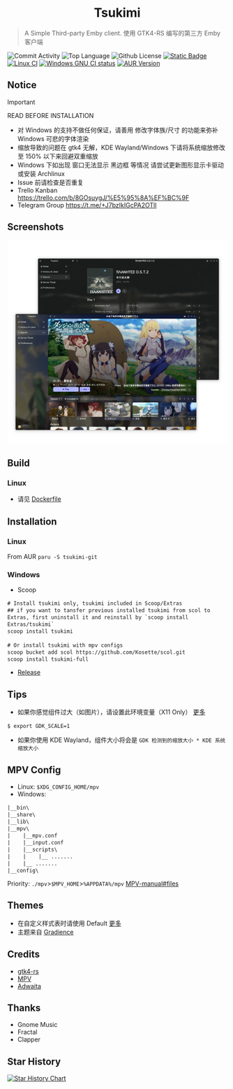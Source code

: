 <h1 align="center">Tsukimi</h1>

> A Simple Third-party Emby client.
> 使用 GTK4-RS 编写的第三方 Emby 客户端

![Commit Activity](https://img.shields.io/github/commit-activity/m/tsukinaha/Tsukimi/main) ![Top Language](https://img.shields.io/github/languages/top/tsukinaha/Tsukimi) ![Github License](https://img.shields.io/github/license/tsukinaha/Tsukimi) [![Static Badge](https://img.shields.io/badge/Telegram-Group-blue)](https://t.me/+J7bzIkIGcPA2OTll) [![Linux CI](https://github.com/tsukinaha/tsukimi/actions/workflows/build_linux.yml/badge.svg)](https://github.com/tsukinaha/tsukimi/actions/workflows/build_linux.yml) [![Windows GNU CI status](https://github.com/tsukinaha/tsukimi/actions/workflows/build_release.yml/badge.svg)](https://github.com/tsukinaha/tsukimi/actions/workflows/build_release.yml) [![AUR Version](https://img.shields.io/aur/version/tsukimi-git)](https://aur.archlinux.org/packages/tsukimi-git)

## Notice

> [!IMPORTANT]
> READ BEFORE INSTALLATION

- 对 Windows 的支持不做任何保证，请善用 修改字体族/尺寸 的功能来弥补 Windows 可悲的字体渲染
- 缩放导致的问题在 gtk4 无解，KDE Wayland/Windows 下请将系统缩放修改至 150% 以下来回避双重缩放
- Windows 下如出现 窗口无法显示 黑边框 等情况
  请尝试更新图形显示卡驱动 或安装 Archlinux
- Issue 前请检查是否重复
- Trello Kanban https://trello.com/b/8GOsuygJ/%E5%95%8A%EF%BC%9F
- Telegram Group https://t.me/+J7bzIkIGcPA2OTll

## Screenshots

<div align="center">
 <img src="./docs/tsukimi.png"/>
</div>

## Build

### Linux

- 请见 [Dockerfile](https://github.com/tsukinaha/tsukimi/blob/main/Dockerfile)

## Installation

### Linux

From AUR
`paru -S tsukimi-git`

### Windows

- Scoop

```
# Install tsukimi only, tsukimi included in Scoop/Extras
## if you want to tansfer previous installed tsukimi from scol to Extras, first uninstall it and reinstall by `scoop install Extras/tsukimi`
scoop install tsukimi

# Or install tsukimi with mpv configs
scoop bucket add scol https://github.com/Kosette/scol.git
scoop install tsukimi-full
```

- [Release](https://github.com/tsukinaha/tsukimi/releases/latest)

## Tips

- 如果你感觉组件过大（如图片），请设置此环境变量（X11 Only） [更多](<https://wiki.archlinuxcn.org/wiki/HiDPI#GDK_3_(GTK+_3)>)

```
$ export GDK_SCALE=1
```

- 如果你使用 KDE Wayland，组件大小将会是 `GDK 检测到的缩放大小 * KDE 系统缩放大小`

## MPV Config

- Linux: `$XDG_CONFIG_HOME/mpv`
- Windows:

```
|__bin\
|__share\
|__lib\
|__mpv\
|    |__mpv.conf
|    |__input.conf
|    |__scripts\
|    |    |__ .......
|    |__ .......
|__config\
```

Priority:
`./mpv`>`$MPV_HOME`>`%APPDATA%/mpv`
[MPV-manual#files](https://mpv.io/manual/master/#files)

## Themes

- 在自定义样式表时请使用 Default [更多](https://wiki.archlinux.org/title/GTK#Configuration)
- 主题来自 [Gradience](https://github.com/GradienceTeam/Gradience)

## Credits

- [gtk4-rs](https://github.com/gtk-rs/gtk4-rs)
- [MPV](https://github.com/mpv-player/mpv)
- [Adwaita](https://gitlab.gnome.org/GNOME/libadwaita/)

## Thanks

- Gnome Music
- Fractal
- Clapper

## Star History

<a href="https://star-history.com/#tsukinaha/tsukimi&Timeline">
 <picture>
   <source media="(prefers-color-scheme: dark)" srcset="https://api.star-history.com/svg?repos=tsukinaha/tsukimi&type=Timeline&theme=dark" />
   <source media="(prefers-color-scheme: light)" srcset="https://api.star-history.com/svg?repos=tsukinaha/tsukimi&type=Timeline" />
   <img alt="Star History Chart" src="https://api.star-history.com/svg?repos=tsukinaha/tsukimi&type=Timeline" />
 </picture>
</a>
